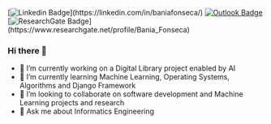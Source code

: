 [![Linkedin Badge](https://img.shields.io/badge/-baniafonseca-blue?style=for-the-badge&logo=Linkedin&logoColor=white&link="https://linkedin.com/in/baniafonseca/")](https://linkedin.com/in/baniafonseca/)
[![Outlook Badge](https://img.shields.io/badge/-baniafonseca@outlook.com-blue?style=for-the-badge&labelColor=blue&logoColor=white&color=blue&logo=Microsoft%20Outlook&logoColor=blue)](mailto:baniafonseca@outlook.com)
[![ResearchGate Badge](https://img.shields.io/badge/-ResearchGate-black?style=for-the-badge&labelColor=black&logoColor=white&color=black&logo=ResearchGate&logoColor=white&link="https://www.researchgate.net/profile/Bania_Fonseca/")](https://www.researchgate.net/profile/Bania_Fonseca)

### Hi there 👋

- 🔭 I’m currently working on a Digital Library project enabled by AI
- 🌱 I’m currently learning Machine Learning, Operating Systems, Algorithms and Django Framework
- 👯 I’m looking to collaborate on software development and Machine Learning projects and research
- 💬 Ask me about Informatics Engineering 

